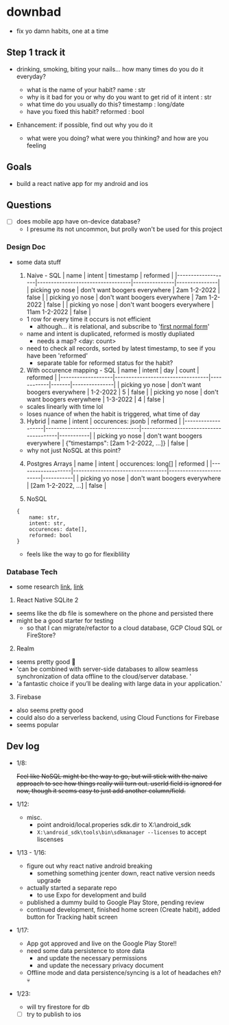 # downbad

- fix yo damn habits, one at a time

## Step 1 track it

- drinking, smoking, biting your nails... how many times do you do it everyday?

  - what is the name of your habit? name : str
  - why is it bad for you or why do you want to get rid of it intent : str
  - what time do you usually do this? timestamp : long/date
  - have you fixed this habit? reformed : bool

- Enhancement: if possible, find out why you do it
  - what were you doing? what were you thinking? and how are you feeling

## Goals

- build a react native app for my android and ios

## Questions

- [ ] does mobile app have on-device database?
  - I presume its not uncommon, but prolly won't be used for this project

### Design Doc

- some data stuff

  1. Naive - SQL
     | name | intent | timestamp | reformed |
     |-------------------|----------------------------------|---------------|---------------|
     | picking yo nose | don't want boogers everywhere | 2am 1-2-2022 | false |
     | picking yo nose | don't want boogers everywhere | 7am 1-2-2022 | false |
     | picking yo nose | don't want boogers everywhere | 11am 1-2-2022 | false |

  - 1 row for every time it occurs is not efficient
    - although... it is relational, and subscribe to '[first normal form](https://stackoverflow.com/questions/3070384/how-to-store-a-list-in-a-column-of-a-database-table)'
  - name and intent is duplicated, reformed is mostly dupliated
    - needs a map? <day: count>
  - need to check all records, sorted by latest timestamp, to see if you have been 'reformed'
    - separate table for reformed status for the habit?

  2.  With occurence mapping - SQL
      | name | intent | day | count | reformed |
      |-------------------|----------------------------------|------------|-------|---------------|
      | picking yo nose | don't want boogers everywhere | 1-2-2022 | 5 | false |
      | picking yo nose | don't want boogers everywhere | 1-3-2022 | 4 | false |

  - scales linearly with time lol
  - loses nuance of when the habit is triggered, what time of day

  3. Hybrid
     | name | intent | occurences: jsonb | reformed |
     |-------------------|----------------------------------|----------------------------------------|-----------|
     | picking yo nose | don't want boogers everywhere | {"timestamps": [2am 1-2-2022, ...]} | false |

  - why not just NoSQL at this point?

  4. Postgres Arrays
     | name | intent | occurences: long[] | reformed |
     |-------------------|----------------------------------|------------------------|-----------|
     | picking yo nose | don't want boogers everywhere | [2am 1-2-2022, ...] | false |

  5. NoSQL

  ```
  {
      name: str,
      intent: str,
      occurences: date[],
      reformed: bool
  }
  ```

  - feels like the way to go for flexiblility

### Database Tech

- some research [link](https://pusher.com/tutorials/persisting-data-react-native/), [link](https://stackoverflow.com/questions/44376002/what-are-my-options-for-storing-data-when-using-react-native-ios-and-android)

1. React Native SQLite 2

- seems like the db file is somewhere on the phone and persisted there
- might be a good starter for testing
  - so that I can migrate/refactor to a cloud database, GCP Cloud SQL or FireStore?

2. Realm

- seems pretty good 🤔
- 'can be combined with server-side databases to allow seamless synchronization of data offline to the cloud/server database. '
- 'a fantastic choice if you’ll be dealing with large data in your application.'

3. Firebase

- also seems pretty good
- could also do a serverless backend, using Cloud Functions for Firebase
- seems popular

## Dev log

- 1/8:

  ~~Feel like NoSQL might be the way to go, but will stick with the naive approach to see how things really will turn out.
  userId field is ignored for now, though it seems easy to just add another column/field.~~

- 1/12:
  - misc.
    - point android/local.properies sdk.dir to X:\android_sdk
    - `X:\android_sdk\tools\bin\sdkmanager --licenses` to accept liscenses
- 1/13 - 1/16:
  - figure out why react native android breaking
    - something something jcenter down, react native version needs upgrade
  - actually started a separate repo
    - to use Expo for development and build
  - published a dummy build to Google Play Store, pending review
  - continued development, finished home screen (Create habit), added button for Tracking habit screen
- 1/17:
  - App got approved and live on the Google Play Store!!
  - need some data persistence to store data
    - and update the necessary permissions
    - and update the necessary privacy document
  - Offline mode and data persistence/syncing is a lot of headaches eh? 💀
- 1/23:
  - will try firestore for db
  - [ ] try to publish to ios
